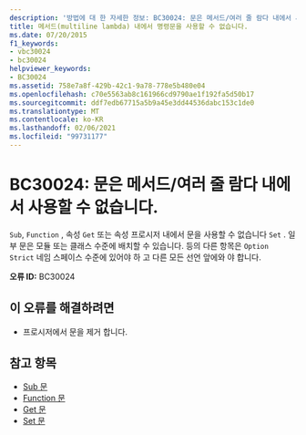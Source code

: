 ```yaml
---
description: '방법에 대 한 자세한 정보: BC30024: 문은 메서드/여러 줄 람다 내에서 사용할 수 없습니다.'
title: 메서드(multiline lambda) 내에서 명령문을 사용할 수 없습니다.
ms.date: 07/20/2015
f1_keywords:
- vbc30024
- bc30024
helpviewer_keywords:
- BC30024
ms.assetid: 758e7a8f-429b-42c1-9a78-778e5b480e04
ms.openlocfilehash: c70e5563ab8c161966cd9790ae1f192fa5d50b17
ms.sourcegitcommit: ddf7edb67715a5b9a45e3dd44536dabc153c1de0
ms.translationtype: MT
ms.contentlocale: ko-KR
ms.lasthandoff: 02/06/2021
ms.locfileid: "99731177"
---
```

# <a name="bc30024-statement-is-not-valid-inside-a-methodmultiline-lambda"></a>BC30024: 문은 메서드/여러 줄 람다 내에서 사용할 수 없습니다.

`Sub`, `Function` , 속성 `Get` 또는 속성 프로시저 내에서 문을 사용할 수 없습니다 `Set` . 일부 문은 모듈 또는 클래스 수준에 배치할 수 있습니다. 등의 다른 항목은 `Option Strict` 네임 스페이스 수준에 있어야 하 고 다른 모든 선언 앞에와 야 합니다.

 **오류 ID:** BC30024

## <a name="to-correct-this-error"></a>이 오류를 해결하려면

- 프로시저에서 문을 제거 합니다.

## <a name="see-also"></a>참고 항목

- [Sub 문](../statements/sub-statement.md)
- [Function 문](../statements/function-statement.md)
- [Get 문](../statements/get-statement.md)
- [Set 문](../statements/set-statement.md)

